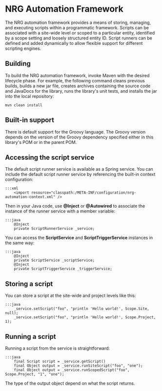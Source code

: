 NRG Automation Framework
================================

The NRG automation framework provides a means of storing, managing, and executing scripts within a programmatic
framework. Scripts can be associated with a site-wide level or scoped to a particular entity, identified by a
scope setting and loosely structured entity ID. Script runners can be defined and added dynamically to allow
flexible support for different scripting engines.

Building
--------

To build the NRG automation framework, invoke Maven with the desired lifecycle phase.
For example, the following command cleans previous builds, builds a new jar file, 
creates archives containing the source code and JavaDocs for the library, runs the 
library's unit tests, and installs the jar into the local repository:

~~~~~~~~~~~~~~~~~~~~~~~~~~~~~~~~~~~~~~~~~~~~~~~~~~~~~~~~~~~~~~~~~~~~~~~~~~~~~~~~
mvn clean install
~~~~~~~~~~~~~~~~~~~~~~~~~~~~~~~~~~~~~~~~~~~~~~~~~~~~~~~~~~~~~~~~~~~~~~~~~~~~~~~~

Built-in support
--------

There is default support for the Groovy language. The Groovy version depends on the version of the
Groovy dependency specified either in this library's POM or in the parent POM.

Accessing the script service
--------

The default script runner service is available as a Spring service. You can include the default
script runner service by referencing the built-in context configuration:

    :::xml
        <import resource="classpath:/META-INF/configuration/nrg-automation-context.xml" />

Then in your Java code, use **@Inject** or **@Autowired** to associate the instance of the runner service with
a member variable:

    :::java
        @Inject
        private ScriptRunnerService _service;

You can access the **ScriptService** and **ScriptTriggerService** instances in the same way:

    :::java
        @Inject
        private ScriptService _scriptService;
        @Inject
        private ScriptTriggerService _triggerService;

Storing a script
--------

You can store a script at the site-wide and project levels like this:

    :::java
        _service.setScript("foo", "println 'Hello world!', Scope.Site, null);
        _service.setScript("foo", "println 'Hello world!', Scope.Project, 1);

Running a script
--------

Running a script from the service is straightforward:

    :::java
        final Script script = _service.getScript()
        final Object output = _service.runSiteScript("foo", "one");
        final Object output = _service.runScopedScript("foo", Scope.Project, "1", "one");

The type of the output object depend on what the script returns.

